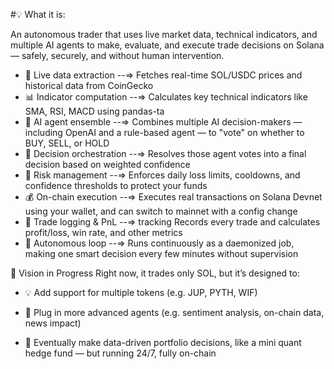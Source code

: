 #💡 What it is:

An autonomous trader that uses live market data, technical indicators, and multiple AI agents to make, evaluate, and execute trade decisions on Solana — safely, securely, and without human intervention.

* 🧲 Live data extraction --=> Fetches real-time SOL/USDC prices and historical data from CoinGecko
* 📊 Indicator computation	--=> Calculates key technical indicators like SMA, RSI, MACD using pandas-ta
* 🧠 AI agent ensemble	--=> Combines multiple AI decision-makers — including OpenAI and a rule-based agent — to "vote" on whether to BUY, SELL, or HOLD
* 🤖 Decision orchestration	--=> Resolves those agent votes into a final decision based on weighted confidence
* 🔐 Risk management	--=> Enforces daily loss limits, cooldowns, and confidence thresholds to protect your funds
* 💰 On-chain execution	--=> Executes real transactions on Solana Devnet using your wallet, and can switch to mainnet with a config change
* 🧾 Trade logging & PnL --=> tracking	Records every trade and calculates profit/loss, win rate, and other metrics
* 🔁 Autonomous loop	--=> Runs continuously as a daemonized job, making one smart decision every few minutes without supervision

🧭 Vision in Progress
Right now, it trades only SOL, but it’s designed to:

* 💡 Add support for multiple tokens (e.g. JUP, PYTH, WIF)

* 🧠 Plug in more advanced agents (e.g. sentiment analysis, on-chain data, news impact)

* 💼 Eventually make data-driven portfolio decisions, like a mini quant hedge fund — but running 24/7, fully on-chain
